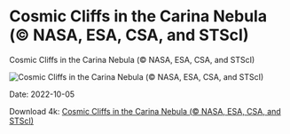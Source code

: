 # Cosmic Cliffs in the Carina Nebula (© NASA, ESA, CSA, and STScI)

Cosmic Cliffs in the Carina Nebula (© NASA, ESA, CSA, and STScI)

![Cosmic Cliffs in the Carina Nebula (© NASA, ESA, CSA, and STScI)](https://bing.com/th?id=OHR.CosmicCliffs_EN-US8727581889_UHD.jpg&w=1024&h=576)

Date: 2022-10-05

Download 4k: [Cosmic Cliffs in the Carina Nebula (© NASA, ESA, CSA, and STScI)](https://bing.com/th?id=OHR.CosmicCliffs_EN-US8727581889_UHD.jpg)

